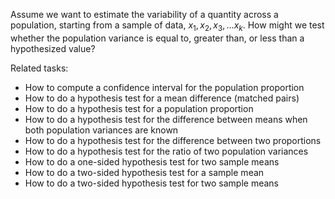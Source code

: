 
Assume we want to estimate the variability of a quantity across a population,
starting from a sample of data, $x_1, x_2, x_3, \ldots x_k$.
How might we test whether the population variance is equal to, greater than,
or less than a hypothesized value?

Related tasks:

 * How to compute a confidence interval for the population proportion
 * How to do a hypothesis test for a mean difference (matched pairs)
 * How to do a hypothesis test for a population proportion
 * How to do a hypothesis test for the difference between means when both population variances are known
 * How to do a hypothesis test for the difference between two proportions
 * How to do a hypothesis test for the ratio of two population variances
 * How to do a one-sided hypothesis test for two sample means
 * How to do a two-sided hypothesis test for a sample mean
 * How to do a two-sided hypothesis test for two sample means
